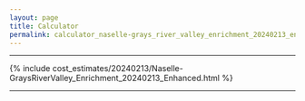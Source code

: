 ```yaml
---
layout: page
title: Calculator
permalink: calculator_naselle-grays_river_valley_enrichment_20240213_enhanced
---
```


___

{% include cost_estimates/20240213/Naselle-GraysRiverValley_Enrichment_20240213_Enhanced.html %}

___

